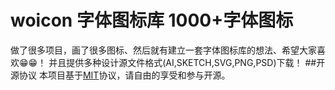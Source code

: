 # woicon 字体图标库 1000+字体图标
做了很多项目，画了很多图标、然后就有建立一套字体图标库的想法、希望大家喜欢😁😁！
并且提供多种设计源文件格式(AI,SKETCH,SVG,PNG,PSD)下载！
##开源协议
本项目基于[MIT](https://zh.wikipedia.org/wiki/MIT%E8%A8%B1%E5%8F%AF%E8%AD%89)协议，请自由的享受和参与开源。
